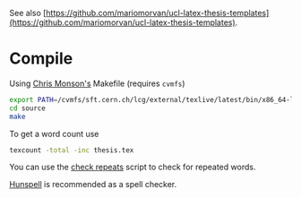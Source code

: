 See also [https://github.com/mariomorvan/ucl-latex-thesis-templates](https://github.com/mariomorvan/ucl-latex-thesis-templates).

# Compile

Using [Chris Monson's](https://github.com/shiblon/latex-makefile) Makefile (requires `cvmfs`)

```bash
export PATH=/cvmfs/sft.cern.ch/lcg/external/texlive/latest/bin/x86_64-linux:$PATH
cd source 
make
```

To get a word count use

```bash
texcount -total -inc thesis.tex
```

You can use the [check repeats](https://github.com/rgrapenthin/util/blob/master/check_repeats) script to check for repeated words.

[Hunspell](http://hunspell.github.io/) is recommended as a spell checker.